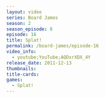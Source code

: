 ```yaml
---
layout: video
series: Board James
season: 2
season_episode: 8
episode: 16
title: Splat!
permalink: /board-james/episode-16
video_info:
  - youtube;YouTube;AQDxrXDX_4Y
release_date: 2011-12-13
thumbnails:
title-cards: 
games:
  - Splat!  
---
```


